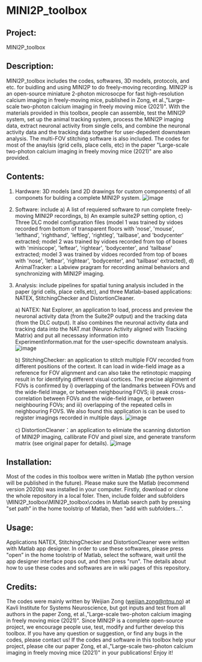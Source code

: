 # MINI2P_toolbox
 
## Project:
  MINI2P_toolbox

## Description: 
  MINI2P_toolbox includes the codes, softwares, 3D models, protocols, and etc. for buidling and using MINI2P to do freely-moving recording. MINI2P is an open-source miniature 2-photon microsocpe for fast high-resolution calcium imaging in freely-moving mice, published in Zong, et al.,"Large-scale two-photon calcium imaging in freely moving mice (2021)". With the materials provided in this toolbox, people can assemble, test the MINI2P system, set up the animal tracking system, process the MINI2P imaging data, extract neuronal activity from single cells, and combine the neuronal activity data and the tracking data together for user-depedent downsteam analysis. The multi-FOV stitching software is also included. The codes for most of the anaylsis (grid cells, place cells, etc) in the paper "Large-scale two-photon calcium imaging in freely moving mice (2021)" are also provided.

## Contents: 
1) Hardware: 3D models (and 2D drawings for custom components) of all componets for bulding a complete MINI2P system.
![image](https://user-images.githubusercontent.com/43905023/127703645-a6ea03ea-c1aa-4eaa-a9fd-1e6e75a082ed.png)


2) Software: include 
      a) A list of requiered software to run complete freely-moving MINI2P recordings, 
      b) An example suite2P setting option, 
      c) Three DLC model configuration files (model 1 was trained by vidoes recorded from bottom of transparent floors with 'nose', 'mouse', 'lefthand', 'righthand', 'leftleg', 'rightleg', 'tailbase', and 'bodycenter' extracted; model 2 was trained by vidoes recorded from top of boxes with 'miniscope', 'leftear', 'rightear', 'bodycenter', and 'tailbase' extracted; model 3 was trained by vidoes recorded from top of boxes with 'nose', 'leftear', 'rightear', 'bodycenter', and 'tailbase' extracted),
      d) AnimalTracker: a Labview pragram for recording animal behaviors and synchronizing with MINI2P imaging.

3) Analysis: include pipelines for spatial tuning analysis included in the paper (grid cells, place cells,etc), and three Matlab-based applications: NATEX, StitchingChecker and DistortionCleaner.

      a) NATEX: Nat Explorer, an application to load, process and preview the neuronal activity data (from the Suite2P output) and the tracking data (from the DLC output). It                 also combines the neuronal activity data and tracking data into the NAT.mat (Neuron Activity aligned with Tracking Matrix) and put all necessasy information                     into ExperimentInformation.mat for the user-specific downsteam analysis.
      ![image](https://user-images.githubusercontent.com/43905023/127646675-27e2dd97-a133-4289-85f3-d8024797a86c.png)

      b) StitchingChecker: an application to stitch multiple FOV recorded from different positions of the cortext. It can load in wide-field image as a reference for FOV                                  alignment and can also take the retinotopic mapping result in for identifying different visual cortices. The precise alginment of FOVs is confirmed                              by  i) overlapping of the landmarks between FOVs and the wide-field image, or between neighbouring FOVS; ii) peak cross-correlation between FOVs and                            the wide-field image, or between neighbouring FOVs; and iii) overlapping of the repeated cells in neighbouring FOVS. We also found this application is                            can be used to register imagings recorded in multiple days.
     ![image](https://user-images.githubusercontent.com/43905023/127649125-7b5b9de3-53f1-4d65-8fc2-63f9bdea75a4.png)

     c) DistortionCleaner：an application to elimiate the scanning distortion of MINI2P imaging, callibrate FOV and pixel size, and generate transform matrix (see original paper for details).
     ![image](https://user-images.githubusercontent.com/43905023/127650948-b8ef7cc8-8c40-49b2-b374-dba90cc2844a.png)



## Installation: 
  Most of the codes in this toolbox were written in Matlab (the python version will be published in the future). Please make sure the Matlab (recommend version 2020b) was installed in your computer. Firstly, download or clone the whole repository in a local foler. Then, include folder and subfolders \MINI2P_toolbox\MINI2P_toolbox\codes in Matlab search path by pressing "set path” in the home toolstrip of Matlab, then “add with subfolders...". 

## Usage:
  Applications NATEX, StitchingChecker and DistortionCleaner were written with Matlab app designer. In order to use these softwares, please press "open” in the home toolstrip of Matlab, select the software, wait until the app designer interface pops out, and then press "run". The details about how to use these codes and softwares are in wiki pages of this repository.


## Credits: 
  The codes were mainly written by Weijian Zong (weijian.zong@ntnu.no) at Kavli Institute for Systems Neuroscience, but got inputs and test from all authors in the paper Zong, et al.,"Large-scale two-photon calcium imaging in freely moving mice (2021)". Since MINI2P is a complete open-source project, we encourage people use, test, modify and further develop this toolbox. If you have any question or suggestion, or find any bugs in the codes, please contact us! If the codes and software in this toolbox help your project, please cite our paper Zong, et al.,"Large-scale two-photon calcium imaging in freely moving mice (2021)" in your publications! Enjoy it!

